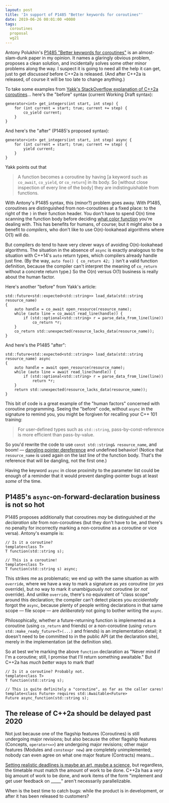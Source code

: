 ```yaml
---
layout: post
title: 'In support of P1485 "Better keywords for coroutines"'
date: 2019-06-26 00:01:00 +0000
tags:
  coroutines
  proposal
  wg21
---
```


Antony Polukhin's [P1485 "Better keywords for coroutines"](http://www.open-std.org/jtc1/sc22/wg21/docs/papers/2019/p1485r1.html)
is an almost-slam-dunk paper in my opinion. It names a glaringly obvious problem, proposes a clean solution, and incidentally
solves some other minor problems along the way. I suspect it is going to need all the help it can get, just to get _discussed_
before C++2a is released. (And after C++2a is released, of course it will be too late to change anything.)

To take some examples from [Yakk's StackOverflow explanation of C++2a coroutines](https://stackoverflow.com/a/44244451/1424877)...
here's the "before" syntax (current Working Draft syntax):

    generator<int> get_integers(int start, int step) {
        for (int current = start; true; current += step) {
            co_yield current;
        }
    }

And here's the "after" (P1485's proposed syntax):

    generator<int> get_integers(int start, int step) async {
        for (int current = start; true; current += step) {
            yield current;
        }
    }

Yakk points out that

> A function becomes a coroutine by having [a keyword such as `co_await`, `co_yield`, or `co_return`] in its body.
> So [without close inspection of every line of the body] they are indistinguishable from functions.

With Antony's P1485 syntax, this (minor?) problem goes away.
With P1485, coroutines are distinguished from non-coroutines at a fixed place:
to the right of the `)` in their function header. You don't have to spend O(n) time scanning the function body
before deciding [what color function](/blog/2018/03/16/async-roundup/)
you're dealing with. This has benefits for humans, of course; but it might also be a benefit to _compilers_,
who don't like to use O(n)-lookahead algorithms where O(1) will do.

But compilers do tend to have very clever ways of avoiding O(n)-lookahead algorithms. The situation in the
absence of `async` is exactly analogous to the situation with C++14's `auto` return types,
which compilers already handle just fine. (By the way, `auto foo() { co_return 42; }` isn't a valid
function definition, because the compiler can't interpret the meaning of `co_return` without a concrete
return type.) So the O(n) versus O(1) business is really about the human factor.

Here's another "before" from Yakk's article:

    std::future<std::expected<std::string>> load_data(std::string resource_name)
    {
        auto handle = co_await open_resource(resource_name);
        while (auto line = co_await read_line(handle)) {
            if (std::optional<std::string> r = parse_data_from_line(line))
                co_return *r;
        }
        co_return std::unexpected(resource_lacks_data(resource_name));
    }

And here's the P1485 "after":

    std::future<std::expected<std::string>> load_data(std::string resource_name) async
    {
        auto handle = await open_resource(resource_name);
        while (auto line = await read_line(handle)) {
            if (std::optional<std::string> r = parse_data_from_line(line))
                return *r;
        }
        return std::unexpected(resource_lacks_data(resource_name));
    }

This bit of code is a great example of the "human factors" concerned with coroutine programming.
Seeing the "before" code, without `async` in the signature to remind you, you might be forgiven
for recalling your C++ 101 training:

> For user-defined types such as `std::string`, pass-by-const-reference is more efficient than pass-by-value.

So you'd rewrite the code to use `const std::string& resource_name`, and boom! —
[dangling pointer dereference](http://www.open-std.org/jtc1/sc22/wg21/docs/papers/2018/p0973r0.pdf)
and undefined behavior!  (Notice that `resource_name` is used again on the last line of the function
body. That's the reference that will be dangling, not the first one.)

Having the keyword `async` in close proximity to the parameter list could be enough of a reminder
that it would prevent dangling-pointer bugs at least _some_ of the time.


## P1485's `async`-on-forward-declaration business is not so hot

P1485 proposes additionally that coroutines _may_ be distinguished _at the declaration site_ from non-coroutines
(but they don't have to be, and there's no penalty for incorrectly marking a non-coroutine as a coroutine
or vice versa). Antony's example is:

    // Is it a coroutine?
    template<class T>
    T function(std::string s);

    // This is a coroutine!
    template<class T>
    T function(std::string s) async;

This strikes me as problematic; we end up with the same situation as with `override`, where we have a way to mark
a signature as _yes_ coroutine (or _yes_ override), but no way to mark it unambiguously _not_ coroutine (or
_not_ override). And unlike `override`, there's no equivalent of "class scope" around this declaration; the compiler
can't detect places you _accidentally_ forgot the `async`, because plenty of people writing
declarations in that same scope — file scope — are _deliberately_ not going to bother writing the `async`.

Philosophically, whether a future-returning function is implemented as a coroutine (using `co_return` and friends)
or a non-coroutine (using `return std::make_ready_future<T>(...)` and friends) is an implementation detail; it
doesn't need to be committed to in the public API (at the declaration site),
merely in the implementation (at the definition site).

So at best we're marking the above `function` declaration as "Never mind if I'm a coroutine;
still, I promise that I'll return something awaitable." But C++2a has _much better_ ways to mark that!

    // Is it a coroutine? Probably not.
    template<class T>
    T function(std::string s);

    // This is quite definitely a "coroutine", as far as the caller cares!
    template<class Future> requires std::Awaitable<Future>
    Future async_function(std::string s);


## The release of C++2a should be delayed past 2020

Not just because one of the flagship features (Coroutines) is still undergoing major revisions;
but also because the other flagship features (Concepts, `operator<=>`) are undergoing major revisions;
other major features (Modules and `constexpr new`) are completely unimplemented; nobody can even agree on
what one major feature (Contracts) means...

[Setting realistic deadlines is maybe an art, maybe a science](https://hackernoon.com/deadlines-that-are-doomed-from-the-beginning-21fd6960cd7e),
but regardless, the timetable must match the amount of work
to be done. C++2a has a _very_ big amount of work to be done, and work items of the form
"implement and get user feedback on _____" aren't necessarily parallelizable.

When is the best time to catch bugs: while the product is in development, or after it has been released to customers?
